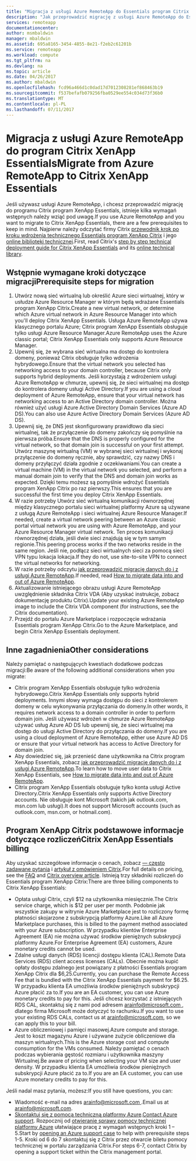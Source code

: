 ```yaml
---
title: "Migracja z usługi Azure RemoteApp do Essentials program Citrix XenApp | Dokumentacja firmy Microsoft"
description: "Jak przeprowadzić migrację z usługi Azure RemoteApp do Essentials program XenApp Citrix"
services: remoteapp
documentationcenter: 
author: msmbaldwin
manager: mbaldwin
ms.assetid: 695a8165-3454-4855-8e21-f2eb2c61201b
ms.service: remoteapp
ms.workload: compute
ms.tgt_pltfrm: na
ms.devlang: na
ms.topic: article
ms.date: 04/26/2017
ms.author: mbaldwin
ms.openlocfilehash: fcd96a466d1c0dad17d7012308281ef868463b19
ms.sourcegitcommit: f537befafb079256fba0529ee554c034d73f36b0
ms.translationtype: MT
ms.contentlocale: pl-PL
ms.lasthandoff: 07/11/2017
---
```

# <a name="migrate-from-azure-remoteapp-to-citrix-xenapp-essentials"></a><span data-ttu-id="5f0c0-103">Migracja z usługi Azure RemoteApp do program Citrix XenApp Essentials</span><span class="sxs-lookup"><span data-stu-id="5f0c0-103">Migrate from Azure RemoteApp to Citrix XenApp Essentials</span></span>

<span data-ttu-id="5f0c0-104">Jeśli używasz usługi Azure RemoteApp, i chcesz przeprowadzić migrację do programu Citrix program XenApp Essentials, istnieje kilka wymagań wstępnych należy wziąć pod uwagę.</span><span class="sxs-lookup"><span data-stu-id="5f0c0-104">If you use Azure RemoteApp and you want to migrate to Citrix XenApp Essentials, there are a few prerequisites to keep in mind.</span></span> <span data-ttu-id="5f0c0-105">Najpierw należy odczytać firmy Citrix [przewodnik krok po kroku wdrożenia technicznego Essentials program XenApp Citrix](https://docs.citrix.com/content/dam/docs/en-us/citrix-cloud/downloads/xenapp-essentials-deployment-guide.pdf) i jego [online biblioteki technicznej](http://docs.citrix.com/en-us/citrix-cloud/xenapp-and-xendesktop-service/xenapp-essentials.html).</span><span class="sxs-lookup"><span data-stu-id="5f0c0-105">First, read Citrix's [step by step technical deployment guide for Citrix XenApp Essentials](https://docs.citrix.com/content/dam/docs/en-us/citrix-cloud/downloads/xenapp-essentials-deployment-guide.pdf) and its [online technical library](http://docs.citrix.com/en-us/citrix-cloud/xenapp-and-xendesktop-service/xenapp-essentials.html).</span></span> 

## <a name="prerequisite-steps-for-migration"></a><span data-ttu-id="5f0c0-106">Wstępnie wymagane kroki dotyczące migracji</span><span class="sxs-lookup"><span data-stu-id="5f0c0-106">Prerequisite steps for migration</span></span>

1. <span data-ttu-id="5f0c0-107">Utwórz nową sieć wirtualną lub określić Azure sieci wirtualnej, który w usłudze Azure Resource Manager w którym będą wdrażane Essentials program XenApp Citrix.</span><span class="sxs-lookup"><span data-stu-id="5f0c0-107">Create a new virtual network, or determine which Azure virtual network in Azure Resource Manager into which you'll deploy Citrix XenApp Essentials.</span></span> <span data-ttu-id="5f0c0-108">Usługa Azure RemoteApp używa klasycznego portalu Azure; Citrix program XenApp Essentials obsługuje tylko usługi Azure Resource Manager.</span><span class="sxs-lookup"><span data-stu-id="5f0c0-108">Azure RemoteApp uses the Azure classic portal; Citrix XenApp Essentials only supports Azure Resource Manager.</span></span>  
2. <span data-ttu-id="5f0c0-109">Upewnij się, że wybrana sieć wirtualna ma dostęp do kontrolera domeny, ponieważ Citrix obsługuje tylko wdrożenia hybrydowego.</span><span class="sxs-lookup"><span data-stu-id="5f0c0-109">Ensure that the virtual network you selected has networking access to your domain controller, because Citrix only supports hybrid deployments.</span></span> <span data-ttu-id="5f0c0-110">Jeśli korzystają z wdrożeniem usługi Azure RemoteApp w chmurze, upewnij się, że sieci wirtualnej ma dostęp do kontrolera domeny usługi Active Directory.</span><span class="sxs-lookup"><span data-stu-id="5f0c0-110">If you are using a cloud deployment of Azure RemoteApp, ensure that your virtual network has networking access to an Active Directory domain controller.</span></span> <span data-ttu-id="5f0c0-111">Można również użyć usługi Azure Active Directory Domain Services (Azure AD DS).</span><span class="sxs-lookup"><span data-stu-id="5f0c0-111">You can also use Azure Active Directory Domain Services (Azure AD DS).</span></span> 
3. <span data-ttu-id="5f0c0-112">Upewnij się, że DNS jest skonfigurowany prawidłowo dla sieci wirtualnej, tak że przyłączenie do domeny zakończy się pomyślnie na pierwsza próba.</span><span class="sxs-lookup"><span data-stu-id="5f0c0-112">Ensure that the DNS is properly configured for the virtual network, so that domain join is successful on your first attempt.</span></span> <span data-ttu-id="5f0c0-113">Utwórz maszynę wirtualną (VM) w wybranej sieci wirtualnej i wykonaj przyłączenie do domeny ręcznie, aby sprawdzić, czy nazwy DNS i domeny przyłączyć działa zgodnie z oczekiwaniami.</span><span class="sxs-lookup"><span data-stu-id="5f0c0-113">You can create a virtual machine (VM) in the virtual network you selected, and perform a manual domain join to verify that the DNS and domain join works as expected.</span></span> <span data-ttu-id="5f0c0-114">Dzięki temu możesz są pomyślnie wdrożyć Essentials program XenApp Citrix po raz pierwszy.</span><span class="sxs-lookup"><span data-stu-id="5f0c0-114">This ensures that you are successful the first time you deploy Citrix XenApp Essentials.</span></span> 
4. <span data-ttu-id="5f0c0-115">W razie potrzeby Utwórz sieć wirtualną komunikacji równorzędnej między klasycznego portalu sieci wirtualnej platformy Azure są używane z usługą Azure RemoteApp i sieci wirtualnej Azure Resource Manager.</span><span class="sxs-lookup"><span data-stu-id="5f0c0-115">If needed, create a virtual network peering between an Azure classic portal virtual network you are using with Azure RemoteApp, and your Azure Resource Manager virtual network.</span></span> <span data-ttu-id="5f0c0-116">Ten proces komunikacji równorzędnej działa, jeśli dwie sieci znajdują się w tym samym regionie.</span><span class="sxs-lookup"><span data-stu-id="5f0c0-116">This peering process works if the two networks reside in the same region.</span></span> <span data-ttu-id="5f0c0-117">Jeśli nie, podłącz sieci wirtualnych sieci za pomocą sieci VPN typu lokacja lokacja.</span><span class="sxs-lookup"><span data-stu-id="5f0c0-117">If they do not, use site-to-site VPN to connect the virtual networks for networking.</span></span> 
5. <span data-ttu-id="5f0c0-118">W razie potrzeby odczytu [jak przeprowadzić migrację danych do i z usługi Azure RemoteApp](remoteapp-migrate.md).</span><span class="sxs-lookup"><span data-stu-id="5f0c0-118">If needed, read [How to migrate data into and out of Azure RemoteApp](remoteapp-migrate.md).</span></span> 
6. <span data-ttu-id="5f0c0-119">Aktualizowanie istniejącego obrazu usługi Azure RemoteApp uwzględnienie składnika Citrix VDA (Aby uzyskać instrukcje, zobacz dokumentację produktu Citrix).</span><span class="sxs-lookup"><span data-stu-id="5f0c0-119">Update your existing Azure RemoteApp image to include the Citrix VDA component (for instructions, see the Citrix documentation).</span></span> 
7. <span data-ttu-id="5f0c0-120">Przejdź do portalu Azure Marketplace i rozpoczęcie wdrażania Essentials program XenApp Citrix.</span><span class="sxs-lookup"><span data-stu-id="5f0c0-120">Go to the Azure Marketplace, and begin Citrix XenApp Essentials deployment.</span></span>

## <a name="other-considerations"></a><span data-ttu-id="5f0c0-121">Inne zagadnienia</span><span class="sxs-lookup"><span data-stu-id="5f0c0-121">Other considerations</span></span>

<span data-ttu-id="5f0c0-122">Należy pamiętać o następujących kwestiach dodatkowe podczas migracji:</span><span class="sxs-lookup"><span data-stu-id="5f0c0-122">Be aware of the following additional considerations when you migrate:</span></span>
- <span data-ttu-id="5f0c0-123">Citrix program XenApp Essentials obsługuje tylko wdrożenia hybrydowego.</span><span class="sxs-lookup"><span data-stu-id="5f0c0-123">Citrix XenApp Essentials only supports hybrid deployments.</span></span> <span data-ttu-id="5f0c0-124">Innymi słowy wymaga dostępu do sieci z kontrolerem domeny w celu wykonywania przyłączania do domeny.</span><span class="sxs-lookup"><span data-stu-id="5f0c0-124">In other words, it requires network access to a domain controller in order to perform domain join.</span></span> <span data-ttu-id="5f0c0-125">Jeśli używasz wdrożeń w chmurze Azure RemoteApp używać usług Azure AD DS lub upewnij się, że sieci wirtualnej ma dostęp do usługi Active Directory do przyłączania do domeny.</span><span class="sxs-lookup"><span data-stu-id="5f0c0-125">If you are using a cloud deployment of Azure RemoteApp, either use Azure AD DS or ensure that your virtual network has access to Active Directory for domain join.</span></span> 
- <span data-ttu-id="5f0c0-126">Aby dowiedzieć się, jak przenieść dane użytkownika na Citrix program XenApp Essentials, zobacz [jak przeprowadzić migrację danych do i z usługi Azure RemoteApp](remoteapp-migrate.md).</span><span class="sxs-lookup"><span data-stu-id="5f0c0-126">To learn how to move user data to Citrix XenApp Essentials, see [How to migrate data into and out of Azure RemoteApp](remoteapp-migrate.md).</span></span> 
- <span data-ttu-id="5f0c0-127">Citrix program XenApp Essentials obsługuje tylko konta usługi Active Directory.</span><span class="sxs-lookup"><span data-stu-id="5f0c0-127">Citrix XenApp Essentials only supports Active Directory accounts.</span></span> <span data-ttu-id="5f0c0-128">Nie obsługuje kont Microsoft (takich jak outlook.com, msn.com lub usługi).</span><span class="sxs-lookup"><span data-stu-id="5f0c0-128">It does not support Microsoft accounts (such as outlook.com, msn.com, or hotmail.com).</span></span> 

## <a name="citrix-xenapp-essentials-billing"></a><span data-ttu-id="5f0c0-129">Program XenApp Citrix podstawowe informacje dotyczące rozliczeń</span><span class="sxs-lookup"><span data-stu-id="5f0c0-129">Citrix XenApp Essentials billing</span></span>

<span data-ttu-id="5f0c0-130">Aby uzyskać szczegółowe informacje o cenach, zobacz [— często zadawane pytania](https://www.citrix.com/global-partners/microsoft/resources/xenapp-essentials-faq.html#tab-30699) i [artykuł z omówieniem Citrix](https://www.citrix.com/global-partners/microsoft/remote-app.html).</span><span class="sxs-lookup"><span data-stu-id="5f0c0-130">For full details on pricing, see the [FAQ](https://www.citrix.com/global-partners/microsoft/resources/xenapp-essentials-faq.html#tab-30699) and [Citrix overview article](https://www.citrix.com/global-partners/microsoft/remote-app.html).</span></span> <span data-ttu-id="5f0c0-131">Istnieją trzy składniki rozliczeń do Essentials program XenApp Citrix:</span><span class="sxs-lookup"><span data-stu-id="5f0c0-131">There are three billing components to Citrix XenApp Essentials:</span></span>

- <span data-ttu-id="5f0c0-132">Opłata usługi Citrix, czyli $12 na użytkownika miesięcznie.</span><span class="sxs-lookup"><span data-stu-id="5f0c0-132">The Citrix service charge, which is $12 per user per month.</span></span> <span data-ttu-id="5f0c0-133">Podobnie jak wszystkie zakupy w witrynie Azure Marketplace jest to rozliczony formę płatności skojarzone z subskrypcją platformy Azure.</span><span class="sxs-lookup"><span data-stu-id="5f0c0-133">Like all Azure Marketplace purchases, this is billed to the payment method associated with your Azure subscription.</span></span> <span data-ttu-id="5f0c0-134">W przypadku klientów Enterprise Agreement (EA) nie można używać środków pieniężnych subskrypcji platformy Azure.</span><span class="sxs-lookup"><span data-stu-id="5f0c0-134">For Enterprise Agreement (EA) customers, Azure monetary credits cannot be used.</span></span> 
- <span data-ttu-id="5f0c0-135">Zdalne usługi danych (RDS) licencji dostępu klienta (CAL).</span><span class="sxs-lookup"><span data-stu-id="5f0c0-135">Remote Data Services (RDS) client access licenses (CALs).</span></span> <span data-ttu-id="5f0c0-136">Obecnie można kupić opłaty dostępu zdalnego jest powiązany z płatności Essentials program XenApp Citrix dla $6,25.</span><span class="sxs-lookup"><span data-stu-id="5f0c0-136">Currently, you can purchase the Remote Access Fee that is bundled with the Citrix XenApp Essentials payment for $6.25.</span></span> <span data-ttu-id="5f0c0-137">W przypadku klienta EA umożliwia środków pieniężnych subskrypcji Azure płacić za to.</span><span class="sxs-lookup"><span data-stu-id="5f0c0-137">If you are an EA customer, you can use Azure monetary credits to pay for this.</span></span> <span data-ttu-id="5f0c0-138">Jeśli chcesz korzystać z istniejących RDS CAL, skontaktuj się z nami pod adresem [ arainfo@microsoft.com ](mailto:arainfo@microsoft.com), dlatego firma Microsoft może dotyczyć to rachunku.</span><span class="sxs-lookup"><span data-stu-id="5f0c0-138">If you want to use your existing RDS CALs, contact us at [arainfo@microsoft.com](mailto:arainfo@microsoft.com), so we can apply this to your bill.</span></span> 
- <span data-ttu-id="5f0c0-139">Azure obliczeniowej i pamięci masowej.</span><span class="sxs-lookup"><span data-stu-id="5f0c0-139">Azure compute and storage.</span></span> <span data-ttu-id="5f0c0-140">Jest to koszt magazynu Azure i używane zużycie obliczeniowe dla maszyn wirtualnych.</span><span class="sxs-lookup"><span data-stu-id="5f0c0-140">This is the Azure storage cost and compute consumption for the VMs consumed.</span></span> <span data-ttu-id="5f0c0-141">Należy pamiętać o cenach podczas wybierania gęstość rozmiaru i użytkownika maszyny Wirtualnej.</span><span class="sxs-lookup"><span data-stu-id="5f0c0-141">Be aware of pricing when selecting your VM size and user density.</span></span> <span data-ttu-id="5f0c0-142">W przypadku klienta EA umożliwia środków pieniężnych subskrypcji Azure płacić za to.</span><span class="sxs-lookup"><span data-stu-id="5f0c0-142">If you are an EA customer, you can use Azure monetary credits to pay for this.</span></span>

<span data-ttu-id="5f0c0-143">Jeśli nadal masz pytania, możesz:</span><span class="sxs-lookup"><span data-stu-id="5f0c0-143">If you still have questions, you can:</span></span>
- <span data-ttu-id="5f0c0-144">Wiadomość e-mail na adres [ arainfo@microsoft.com ](mailto:arainfo@microsoft.com).</span><span class="sxs-lookup"><span data-stu-id="5f0c0-144">Email us at [arainfo@microsoft.com](mailto:arainfo@microsoft.com).</span></span>
- <span data-ttu-id="5f0c0-145">[Skontaktuj się z pomocą techniczną platformy Azure](https://portal.azure.com/?#blade/Microsoft_Azure_Support/HelpAndSupportBlade).</span><span class="sxs-lookup"><span data-stu-id="5f0c0-145">[Contact Azure support](https://portal.azure.com/?#blade/Microsoft_Azure_Support/HelpAndSupportBlade).</span></span> <span data-ttu-id="5f0c0-146">Rozpocznij od [otwieranie sprawy pomocy technicznej platformy Azure](https://portal.azure.com/?#blade/Microsoft_Azure_Support/HelpAndSupportBlade) ułatwiające pracę z wymagań wstępnych kroki 1 – 5.</span><span class="sxs-lookup"><span data-stu-id="5f0c0-146">Start by [opening an Azure support case](https://portal.azure.com/?#blade/Microsoft_Azure_Support/HelpAndSupportBlade) to help with prerequisite steps 1-5.</span></span> <span data-ttu-id="5f0c0-147">Kroki od 6 do 7 skontaktuj się z Citrix przez otwarcie biletu pomocy technicznej w portalu zarządzania Citrix.</span><span class="sxs-lookup"><span data-stu-id="5f0c0-147">For steps 6-7, contact Citrix by opening a support ticket within the Citrix management portal.</span></span> 
